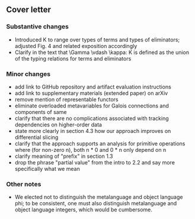 ## Cover letter

### Substantive changes

- Introduced K to range over types of terms and types of eliminators; adjusted Fig. 4 and related exposition accordingly
- Clarify in the text that \Gamma \vdash \kappa: K is defined as the union of the typing relations for terms and eliminators

### Minor changes

- add link to GitHub repository and artifact evaluation instructions
- add link to supplementary materials (extended paper) on arXiv
- remove mention of representable functors
- eliminate overloaded metavariables for Galois connections and components of same
- clarify that there are no complications associated with tracking dependencies on higher-order data
- state more clearly in section 4.3 how our approach improves on differential slicing
- clarify that the approach supports an analysis for primitive operations where (for non-zero n), both n * 0 and 0 * n only depend on n
- clarify meaning of "prefix" in section 1.3
- drop the phrase "partial value" from the intro to 2.2 and say more specifically what we mean

### Other notes

- We elected not to distinguish the metalanguage and object language phi; to be consistent, one must also distinguish metalanguage and object language integers, which would be cumbersome.
